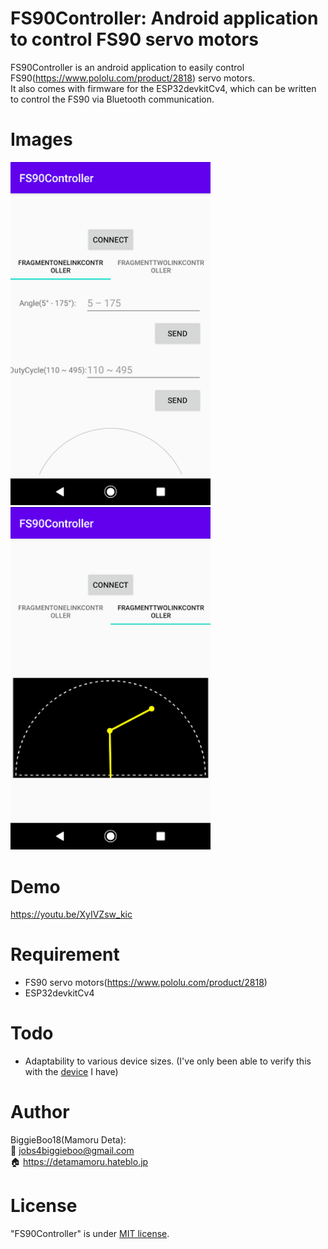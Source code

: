 # FS90Controller: Android application to control FS90 servo motors
FS90Controller is an android application to easily control FS90(https://www.pololu.com/product/2818) servo motors.  
It also comes with firmware for the ESP32devkitCv4, which can be written to control the FS90 via Bluetooth communication. 

# Images
<img src="https://github.com/BiggieBoo18/FS90Controller/blob/master/images/screen1.png" width="320px"> <img src="https://github.com/BiggieBoo18/FS90Controller/blob/master/images/screen2.png" width="320px">

# Demo
https://youtu.be/XyIVZsw_kic

# Requirement
* FS90 servo motors(https://www.pololu.com/product/2818)
* ESP32devkitCv4

# Todo
* Adaptability to various device sizes. (I've only been able to verify this with the [device](https://jp.sharp/products/shv40/spec.html) I have)

# Author
BiggieBoo18(Mamoru Deta):  
:email: jobs4biggieboo@gmail.com  
:house: https://detamamoru.hateblo.jp

# License
"FS90Controller" is under [MIT license](https://en.wikipedia.org/wiki/MIT_License).
